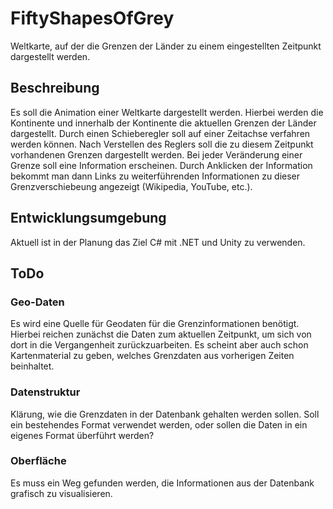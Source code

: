 # FiftyShapesOfGrey
Weltkarte, auf der die Grenzen der Länder zu einem eingestellten Zeitpunkt dargestellt werden.

## Beschreibung
Es soll die Animation einer Weltkarte dargestellt werden. 
Hierbei werden die Kontinente und innerhalb der Kontinente die aktuellen Grenzen der Länder dargestellt.
Durch einen Schieberegler soll auf einer Zeitachse verfahren werden können. Nach Verstellen des Reglers soll die zu diesem Zeitpunkt vorhandenen Grenzen dargestellt werden. 
Bei jeder Veränderung einer Grenze soll eine Information erscheinen. Durch Anklicken der Information bekommt man dann Links zu weiterführenden Informationen zu dieser Grenzverschiebeung angezeigt (Wikipedia, YouTube, etc.).

## Entwicklungsumgebung
Aktuell ist in der Planung das Ziel C# mit .NET und Unity zu verwenden.

## ToDo
### Geo-Daten
Es wird eine Quelle für Geodaten für die Grenzinformationen benötigt. Hierbei reichen zunächst die Daten zum aktuellen Zeitpunkt, um sich von dort in die Vergangenheit zurückzuarbeiten. Es scheint aber auch schon Kartenmaterial zu geben, welches Grenzdaten aus vorherigen Zeiten beinhaltet.

### Datenstruktur
Klärung, wie die Grenzdaten in der Datenbank gehalten werden sollen. Soll ein bestehendes Format verwendet werden, oder sollen die Daten in ein eigenes Format überführt werden?

### Oberfläche
Es muss ein Weg gefunden werden, die Informationen aus der Datenbank grafisch zu visualisieren.
